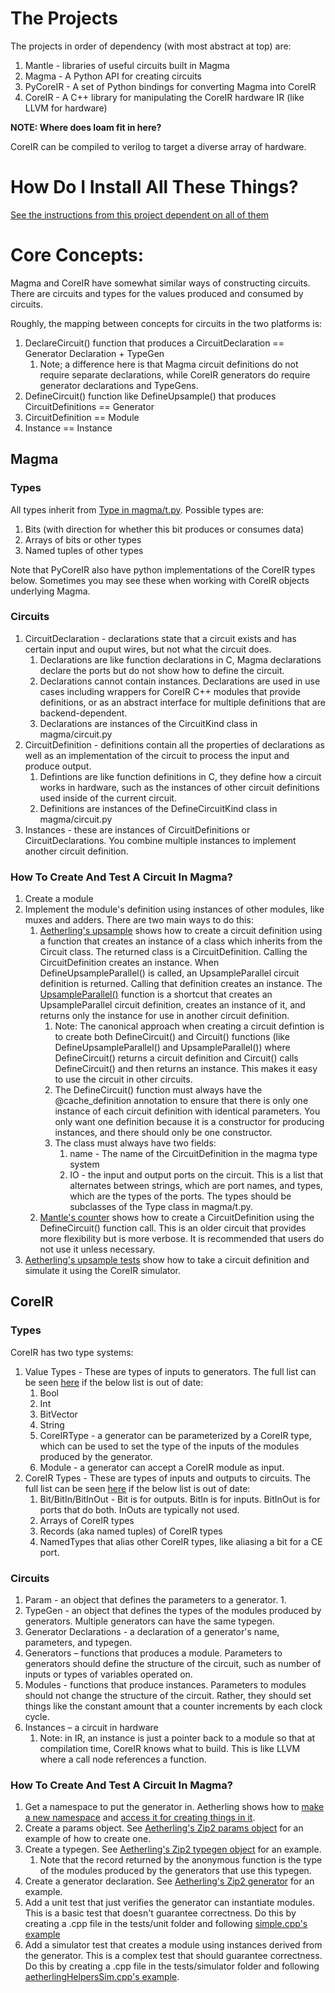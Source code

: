 # The Projects
The projects in order of dependency (with most abstract at top) are:
1. Mantle - libraries of useful circuits built in Magma
1. Magma - A Python API for creating circuits
1. PyCoreIR - A set of Python bindings for converting Magma into CoreIR
1. CoreIR - A C++ library for manipulating the CoreIR hardware IR (like LLVM for hardware)

__NOTE: Where does loam fit in here?__

CoreIR can be compiled to verilog to target a diverse array of hardware.

# How Do I Install All These Things?
[See the instructions from this project dependent on all of them](https://github.com/David-Durst/aetherling#installation)

# Core Concepts:
Magma and CoreIR have somewhat similar ways of constructing circuits. There are circuits and types for the values produced and consumed by circuits.

Roughly, the mapping between concepts for circuits in the two platforms is:
1. DeclareCircuit() function that produces a CircuitDeclaration == Generator Declaration + TypeGen
    1. Note; a difference here is that Magma circuit definitions do not require separate declarations, while CoreIR generators do require generator declarations and TypeGens.
1. DefineCircuit() function like DefineUpsample() that produces CircuitDefinitions == Generator
1. CircuitDefinition == Module
1. Instance == Instance

## Magma

### Types
All types inherit from [Type in magma/t.py](https://github.com/phanrahan/magma/blob/master/magma/t.py#L9). Possible types are:
1. Bits (with direction for whether this bit produces or consumes data)
1. Arrays of bits or other types
1. Named tuples of other types

Note that PyCoreIR also have python implementations of the CoreIR types below. Sometimes you may see these when working with CoreIR objects underlying Magma.

### Circuits
1. CircuitDeclaration - declarations state that a circuit exists and has certain input and ouput wires, but not what the circuit does.
    1. Declarations are like function declarations in C, Magma declarations declare the ports but do not show how to define the circuit.
    1. Declarations cannot contain instances. Declarations are used in use cases including wrappers for CoreIR C++ modules that provide definitions, or as an abstract interface for multiple definitions that are backend-dependent.
    1. Declarations are instances of the CircuitKind class in magma/circuit.py
1. CircuitDefinition -  definitions contain all the properties of declarations as well as an implementation of the circuit to process the input and produce output.
    1. Defintions are like function definitions in C, they define how a circuit works in hardware, such as the instances of other circuit definitions used inside of the current circuit.
    1. Definitions are instances of the DefineCircuitKind class in magma/circuit.py
1. Instances - these are instances of CircuitDefinitions or CircuitDeclarations. You combine multiple instances to implement another circuit definition.

### How To Create And Test A Circuit In Magma?
1. Create a module
1. Implement the module's definition using instances of other modules, like muxes and adders. There are two main ways to do this:
    1. [Aetherling's upsample](https://github.com/David-Durst/aetherling/blob/master/aetherling/modules/upsample.py#L14) shows how to create a circuit definition using a function that creates an instance of a class which inherits from the Circuit class. The returned class is a CircuitDefinition. Calling the CircuitDefinition creates an instance. When DefineUpsampleParallel() is called, an UpsampleParallel circuit definition is returned. Calling that definition creates an instance. The [UpsampleParallel()](https://github.com/David-Durst/aetherling/blob/master/aetherling/modules/upsample.py#L32) function is a shortcut that creates an UpsampleParallel circuit definition, creates an instance of it, and returns only the instance for use in another circuit definition.
        1. Note: The canonical approach when creating a circuit defintion is to create both DefineCircuit() and Circuit() functions (like DefineUpsampleParallel() and UpsampleParallel()) where DefineCircuit() returns a circuit definition and Circuit() calls DefineCircuit() and then returns an instance. This makes it easy to use the circuit in other circuits.
        1. The DefineCircuit() function must always have the @cache_definition annotation to ensure that there is only one instance of each circuit definition with identical parameters. You only want one definition because it is a constructor for producing instances, and there should only be one constructor.
        1. The class must always have two fields:
            1. name - The name of the CircuitDefinition in the magma type system
            1. IO - the input and output ports on the circuit. This is a list that alternates between strings, which are port names, and types, which are the types of the ports. The types should be subclasses of the Type class in magma/t.py.
    1. [Mantle's counter](https://github.com/phanrahan/mantle/blob/master/mantle/common/counter.py#L25) shows how to create a CircuitDefinition using the DefineCircuit() function call. This is an older circuit that provides more flexibility but is more verbose. It is recommended that users do not use it unless necessary.
1. [Aetherling's upsample tests](https://github.com/David-Durst/aetherling/blob/master/tests/test_up.py#L16) show how to take a circuit definition and simulate it using the CoreIR simulator.

## CoreIR

### Types
CoreIR has two type systems:
1. Value Types - These are types of inputs to generators. The full list can be seen [here](https://github.com/rdaly525/coreir/blob/master/include/coreir/ir/valuetype.h) if the below list is out of date:
    1. Bool
    1. Int
    1. BitVector
    1. String
    1. CoreIRType - a generator can be parameterized by a CoreIR type, which can be used to set the type of the inputs of the modules produced by the generator.
    1. Module - a generator can accept a CoreIR module as input.
1. CoreIR Types - These are types of inputs and outputs to circuits. The full list can be seen [here](https://github.com/rdaly525/coreir/blob/master/include/coreir/ir/types.h) if the below list is out of date:
    1. Bit/BitIn/BitInOut - Bit is for outputs. BitIn is for inputs. BitInOut is for ports that do both. InOuts are typically not used.
    1. Arrays of CoreIR types
    1. Records (aka named tuples) of CoreIR types
    1. NamedTypes that alias other CoreIR types, like aliasing a bit for a CE port.

### Circuits
1. Param - an object that defines the parameters to a generator.
    1.
1. TypeGen - an object that defines the types of the modules produced by generators. Multiple generators can have the same typegen.
1. Generator Declarations - a declaration of a generator's name, parameters, and typegen.
1. Generators – functions that produces a module. Parameters to generators should define the structure of the circuit, such as number of inputs or types of variables operated on.
1. Modules - functions that produce instances. Parameters to modules should not change the structure of the circuit. Rather, they should set things like the constant amount that a counter increments by each clock cycle.
1. Instances – a circuit in hardware
    1. Note: in IR, an instance is just a pointer back to a module so that at compilation time, CoreIR knows what to build. This is like LLVM where a call node references a function.

### How To Create And Test A Circuit In Magma?
1. Get a namespace to put the generator in. Aetherling shows how to [make a new namespace](https://github.com/rdaly525/coreir/blob/master/src/libs/aetherlinglib.cpp#L19) and [access it for creating things in it](https://github.com/rdaly525/coreir/blob/master/src/libs/aetherlinglib/aeZip2.h#L10).
1. Create a params object. See [Aetherling's Zip2 params object](https://github.com/rdaly525/coreir/blob/master/src/libs/aetherlinglib/aeZip2.h#L18) for an example of how to create one.
1. Create a typegen. See [Aetherling's Zip2 typegen object](https://github.com/rdaly525/coreir/blob/master/src/libs/aetherlinglib/aeZip2.h#L25) for an example.
    1. Note that the record returned by the anonymous function is the type of the modules produced by the generators that use this typegen.
1. Create a generator declaration. See [Aetherling's Zip2 generator](https://github.com/rdaly525/coreir/blob/master/src/libs/aetherlinglib/aeZip2.h#L46) for an example.
1. Add a unit test that just verifies the generator can instantiate modules. This is a basic test that doesn't guarantee correctness. Do this by creating a .cpp file in the tests/unit folder and following [simple.cpp's example](https://github.com/rdaly525/coreir/blob/master/tests/unit/simple.cpp#L6)
1. Add a simulator test that creates a module using instances derived from the generator. This is a complex test that should guarantee correctness. Do this by creating a .cpp file in the tests/simulator folder and following [aetherlingHelpersSim.cpp's example](https://github.com/rdaly525/coreir/blob/master/tests/simulator/aetherlingHelpersSim.cpp).




